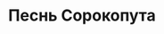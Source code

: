 ---
draft: false
slug: pesn-sorokoputa-1d2fc065
title: Песнь Сорокопута
type: books
params:
  bookTitle: Песнь Сорокопута
  tags:
  - fantasy
  - LGBTQ+
  - mental health
  - Russia
  - young adult (YA)
  cover: https://images-na.ssl-images-amazon.com/images/S/compressed.photo.goodreads.com/books/1645450275i/59664428.jpg
  isbn: '9785041605759'
  goodreads_link: https://www.goodreads.com/book/show/59664428
  authors:
  - Дмитрий Калинский, Фрэнсис Кель
  publication_year: '2018'
  publishers:
  - Litres, Эксмо
  page_count: '416'
  short_book_description: Отец учил Готье тому, что каждый должен знать свое место
    в этом мире."Чистокровные правят. Полукровки работают.
  russian_translation_status: exists
  series: Песнь сорокопута
  languages:
  - Русский
  book_description: 'Отец учил Готье тому, что каждый должен знать свое место в этом
    мире."Чистокровные правят. Полукровки работают. Низшие разрушают".Джером с детства
    уяснил только одну истину: "Чистокровные празднуют. Полукровки прислуживают. Низшие
    страдают".Их миры могли никогда не столкнуться, если бы не Скэриэл.'
  russian_audioversion: 'no'
---